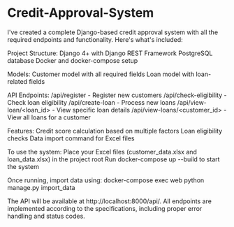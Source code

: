 # Credit-Approval-System
I've created a complete Django-based credit approval system with all the required endpoints and functionality. Here's what's included:

Project Structure:
Django 4+ with Django REST Framework
PostgreSQL database
Docker and docker-compose setup

Models:
Customer model with all required fields
Loan model with loan-related fields

API Endpoints:
/api/register - Register new customers
/api/check-eligibility - Check loan eligibility
/api/create-loan - Process new loans
/api/view-loan/<loan_id> - View specific loan details
/api/view-loans/<customer_id> - View all loans for a customer

Features:
Credit score calculation based on multiple factors
Loan eligibility checks
Data import command for Excel files

To use the system:
Place your Excel files (customer_data.xlsx and loan_data.xlsx) in the project root
Run docker-compose up --build to start the system

Once running, import data using:
docker-compose exec web python manage.py import_data

The API will be available at http://localhost:8000/api/.
All endpoints are implemented according to the specifications, including proper error handling and status codes. 
